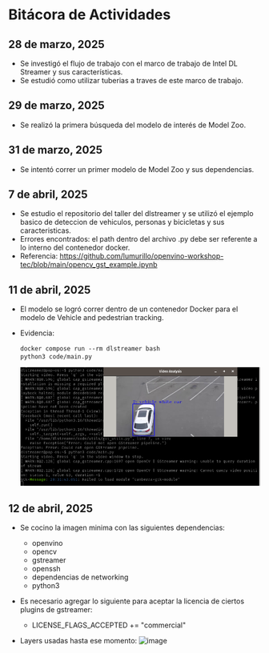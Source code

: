 # Bitácora de Actividades

## 28 de marzo, 2025
* Se investigó el flujo de trabajo con el marco de trabajo de Intel DL Streamer y sus características.
* Se estudió como utilizar tuberias a traves de este marco de trabajo.

## 29 de marzo, 2025
* Se realizó la primera búsqueda del modelo de interés de Model Zoo.

## 31 de marzo, 2025
* Se intentó correr un primer modelo de Model Zoo y sus dependencias.

## 7 de abril, 2025
* Se estudio el repositorio del taller del dlstreamer y se utilizó el ejemplo basico de deteccion de vehiculos, personas y bicicletas y sus caracteristicas.
* Errores encontrados: el path dentro del archivo .py debe ser referente a lo interno del contenedor docker.
* Referencia: https://github.com/lumurillo/openvino-workshop-tec/blob/main/opencv_gst_example.ipynb

## 11 de abril, 2025
* El modelo se logró correr dentro de un contenedor Docker para el modelo de Vehicle and pedestrian tracking.
* Evidencia:
  ```
  docker compose run --rm dlstreamer bash
  python3 code/main.py
  ```

  ![image](./figuras/program_test.png)

## 12 de abril, 2025

- Se cocino la imagen minima con las siguientes dependencias:
  - openvino
  - opencv
  - gstreamer
  - openssh
  - dependencias de networking
  - python3

- Es necesario agregar lo siguiente para aceptar la licencia de ciertos plugins de gstreamer:
  - LICENSE_FLAGS_ACCEPTED += "commercial"

- Layers usadas hasta ese momento:
![image](./figuras/layers_1) 



